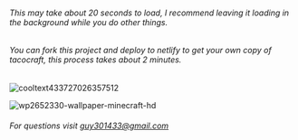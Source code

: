 ###### This may take about 20 seconds to load, I recommend leaving it loading in the background while you do other things.
###### You can fork this project and deploy to netlify to get your own copy of tacocraft, this process takes about 2 minutes.
![cooltext433727026357512](https://user-images.githubusercontent.com/119009502/232168029-10e2e28f-4dd4-42e4-978e-b98581c29493.png)



![wp2652330-wallpaper-minecraft-hd](https://user-images.githubusercontent.com/119009502/232168871-8a91cdaa-5197-41bf-ac6b-2e2c67702e44.png)

###### For questions visit guy301433@gmail.com
